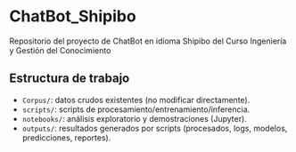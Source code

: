 # ChatBot_Shipibo
Repositorio del proyecto de ChatBot en idioma Shipibo del Curso Ingeniería y Gestión del Conocimiento

## Estructura de trabajo

- `Corpus/`: datos crudos existentes (no modificar directamente).
- `scripts/`: scripts de procesamiento/entrenamiento/inferencia.
- `notebooks/`: análisis exploratorio y demostraciones (Jupyter).
- `outputs/`: resultados generados por scripts (procesados, logs, modelos, predicciones, reportes).
